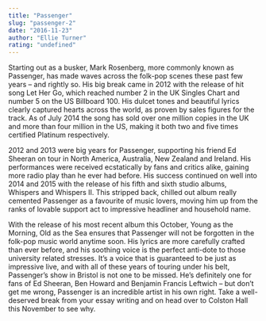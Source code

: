 ```yaml
---
title: "Passenger"
slug: "passenger-2"
date: "2016-11-23"
author: "Ellie Turner"
rating: "undefined"
---
```


Starting out as a busker, Mark Rosenberg, more commonly known as Passenger, has made waves across the folk-pop scenes these past few years – and rightly so. His big break came in 2012 with the release of hit song Let Her Go, which reached number 2 in the UK Singles Chart and number 5 on the US Billboard 100. His dulcet tones and beautiful lyrics clearly captured hearts across the world, as proven by sales figures for the track. As of July 2014 the song has sold over one million copies in the UK and more than four million in the US, making it both two and five times certified Platinum respectively.

2012 and 2013 were big years for Passenger, supporting his friend Ed Sheeran on tour in North America, Australia, New Zealand and Ireland. His performances were received ecstatically by fans and critics alike, gaining more radio play than he ever had before. His success continued on well into 2014 and 2015 with the release of his fifth and sixth studio albums, Whispers and Whispers II. This stripped back, chilled out album really cemented Passenger as a favourite of music lovers, moving him up from the ranks of lovable support act to impressive headliner and household name.

With the release of his most recent album this October, Young as the Morning, Old as the Sea ensures that Passenger will not be forgotten in the folk-pop music world anytime soon. His lyrics are more carefully crafted than ever before, and his soothing voice is the perfect anti-dote to those university related stresses. It’s a voice that is guaranteed to be just as impressive live, and with all of these years of touring under his belt, Passenger’s show in Bristol is not one to be missed. He’s definitely one for fans of Ed Sheeran, Ben Howard and Benjamin Francis Leftwich – but don’t get me wrong, Passenger is an incredible artist in his own right. Take a well-deserved break from your essay writing and on head over to Colston Hall this November to see why.
